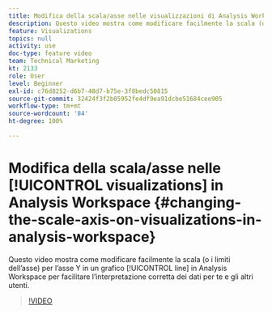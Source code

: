 ```yaml
---
title: Modifica della scala/asse nelle visualizzazioni di Analysis Workspace
description: Questo video mostra come modificare facilmente la scala (o i limiti dell’asse) per l’asse Y in un grafico a linee di Analysis Workspace per facilitare l’interpretazione corretta dei dati per te e gli altri utenti.
feature: Visualizations
topics: null
activity: use
doc-type: feature video
team: Technical Marketing
kt: 2133
role: User
level: Beginner
exl-id: c76d8252-d6b7-48d7-b75e-3f8bedc50815
source-git-commit: 32424f3f2b05952fe4df9ea91dcbe51684cee905
workflow-type: tm+mt
source-wordcount: '84'
ht-degree: 100%

---
```


# Modifica della scala/asse nelle [!UICONTROL visualizations] in Analysis Workspace {#changing-the-scale-axis-on-visualizations-in-analysis-workspace}

Questo video mostra come modificare facilmente la scala (o i limiti dell’asse) per l’asse Y in un grafico [!UICONTROL line] in Analysis Workspace per facilitare l’interpretazione corretta dei dati per te e gli altri utenti.

>[!VIDEO](https://video.tv.adobe.com/v/24708/?quality=12)

